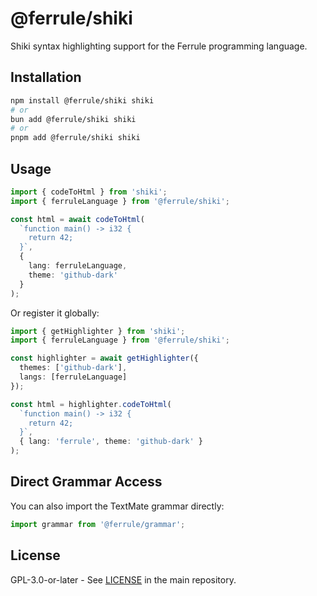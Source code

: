 # @ferrule/shiki

Shiki syntax highlighting support for the Ferrule programming language.

## Installation

```bash
npm install @ferrule/shiki shiki
# or
bun add @ferrule/shiki shiki
# or
pnpm add @ferrule/shiki shiki
```

## Usage

```typescript
import { codeToHtml } from 'shiki';
import { ferruleLanguage } from '@ferrule/shiki';

const html = await codeToHtml(
  `function main() -> i32 {
    return 42;
  }`,
  {
    lang: ferruleLanguage,
    theme: 'github-dark'
  }
);
```

Or register it globally:

```typescript
import { getHighlighter } from 'shiki';
import { ferruleLanguage } from '@ferrule/shiki';

const highlighter = await getHighlighter({
  themes: ['github-dark'],
  langs: [ferruleLanguage]
});

const html = highlighter.codeToHtml(
  `function main() -> i32 {
    return 42;
  }`,
  { lang: 'ferrule', theme: 'github-dark' }
);
```

## Direct Grammar Access

You can also import the TextMate grammar directly:

```typescript
import grammar from '@ferrule/grammar';
```

## License

GPL-3.0-or-later - See [LICENSE](../../LICENSE) in the main repository.

